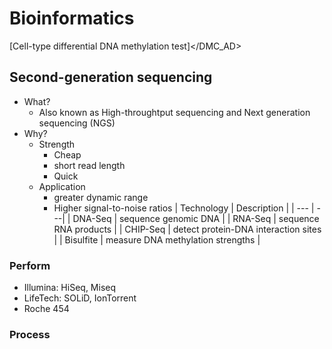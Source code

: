 # Bioinformatics
[Cell-type differential DNA methylation test]</DMC_AD>

## Second-generation sequencing
- What?
  - Also known as High-throughtput sequencing and Next generation sequencing (NGS)
- Why?
  - Strength
    - Cheap
    - short read length
    - Quick
  - Application
    - greater dynamic range
    - Higher signal-to-noise ratios
    | Technology | Description |
    | --- | ---|
    | DNA-Seq | sequence genomic DNA |
    | RNA-Seq | sequence RNA products |
    | CHIP-Seq | detect protein-DNA interaction sites |
    | Bisulfite | measure DNA methylation strengths |
### Perform
- Illumina: HiSeq, Miseq
- LifeTech: SOLiD, IonTorrent
- Roche 454
### Process


